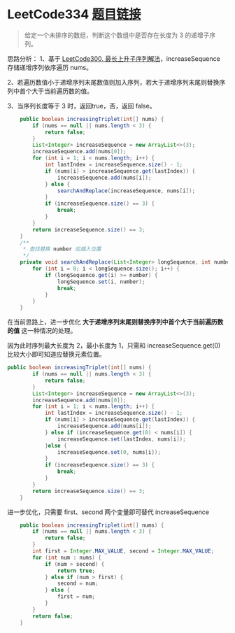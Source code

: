 ﻿# LeetCode334 [题目链接](https://leetcode-cn.com/problems/increasing-triplet-subsequence/)
>给定一个未排序的数组，判断这个数组中是否存在长度为 3 的递增子序列。

思路分析：
1、基于 [LeetCode300. 最长上升子序列解法](https://github.com/hackhu2019/LeetCode/blob/master/LeetCode300.%20%E6%9C%80%E9%95%BF%E4%B8%8A%E5%8D%87%E5%AD%90%E5%BA%8F%E5%88%97.md)，increaseSequence 存储递增序列依序遍历 nums。

2、若遍历数值小于递增序列末尾数值则加入序列，若大于递增序列末尾则替换序列中首个大于当前遍历数的值。

3、当序列长度等于 3 时，返回true，否，返回 false。

```java
	public boolean increasingTriplet(int[] nums) {
        if (nums == null || nums.length < 3) {
            return false;
        }
        List<Integer> increaseSequence = new ArrayList<>(3);
        increaseSequence.add(nums[0]);
        for (int i = 1; i < nums.length; i++) {
            int lastIndex = increaseSequence.size() - 1;
            if (nums[i] > increaseSequence.get(lastIndex)) {
                increaseSequence.add(nums[i]);
            } else {
                searchAndReplace(increaseSequence, nums[i]);
            }
            if (increaseSequence.size() == 3) {
                break;
            }
        }
        return increaseSequence.size() == 3;
    }
    /**
     * 查找替换 number 应插入位置
     */
    private void searchAndReplace(List<Integer> longSequence, int number) {
        for (int i = 0; i < longSequence.size(); i++) {
            if (longSequence.get(i) >= number) {
                longSequence.set(i, number);
                break;
            }
        }
    }
```
在当前思路上，进一步优化 **大于递增序列末尾则替换序列中首个大于当前遍历数的值** 这一种情况的处理。

因为此时序列最大长度为 2，最小长度为 1，只需和 increaseSequence.get(0) 比较大小即可知道应替换元素位置。

```java
public boolean increasingTriplet(int[] nums) {
        if (nums == null || nums.length < 3) {
            return false;
        }
        List<Integer> increaseSequence = new ArrayList<>(3);
        increaseSequence.add(nums[0]);
        for (int i = 1; i < nums.length; i++) {
            int lastIndex = increaseSequence.size() - 1;
            if (nums[i] > increaseSequence.get(lastIndex)) {
                increaseSequence.add(nums[i]);
            } else if (increaseSequence.get(0) < nums[i]) {
                increaseSequence.set(lastIndex, nums[i]);
            }else {
                increaseSequence.set(0, nums[i]);
            }
            if (increaseSequence.size() == 3) {
                break;
            }
        }
        return increaseSequence.size() == 3;
    }
```
进一步优化，只需要 first、second 两个变量即可替代 increaseSequence

```java
    public boolean increasingTriplet(int[] nums) {
        if (nums == null || nums.length < 3) {
            return false;
        }
        int first = Integer.MAX_VALUE, second = Integer.MAX_VALUE;
        for (int num : nums) {
            if (num > second) {
                return true;
            } else if (num > first) {
                second = num;
            } else {
                first = num;
            } 
        }
        return false;
    }
```

